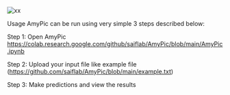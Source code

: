 
![xx](https://github.com/user-attachments/assets/9a8b0bf0-df8a-4b47-a265-a6108db53dde)

Usage
AmyPic can be run using very simple 3 steps described below:

Step 1:
Open AmyPic https://colab.research.google.com/github/saiflab/AmyPic/blob/main/AmyPic.ipynb

Step 2:
Upload your input file like example file (https://github.com/saiflab/AmyPic/blob/main/example.txt)

Step 3:
Make predictions and view the results
